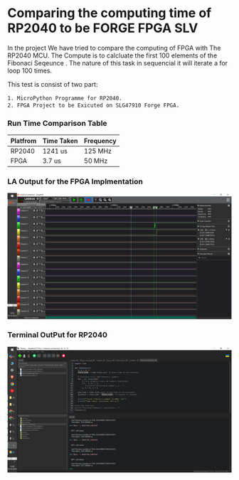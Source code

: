 # Comparing the computing time of RP2040 to be FORGE FPGA SLV 

In the project We have tried to compare the computing of FPGA with The RP2040 MCU. The Compute is to calcluate the first 100 elements of the Fibonaci Seqeunce .
The nature of this task in sequencial it will iterate a for loop 100 times.

This test is consist of two part: 

    1. MicroPython Programme for RP2040.
    2. FPGA Project to be Exicuted on SLG47910 Forge FPGA.


### Run Time Comparison Table 
   | Platfrom    | Time Taken |  Frequency |
   | ----------- | -----------| -----------|
   | RP2040      | 1241 us    | 125 MHz     |
   | FPGA        | 3.7 us     | 50 MHz     |


 ### LA Output for the FPGA Implmentation 

 ![alt text](<images/Screenshot (1320).png>)

 ### Terminal OutPut for RP2040 

 ![alt text](images/image.png)
